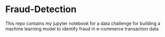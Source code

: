 # Fraud-Detection
This repo contains my jupyter notebook for a data challenge for building a machine learning model to identify fraud in e-commerce transaction data
